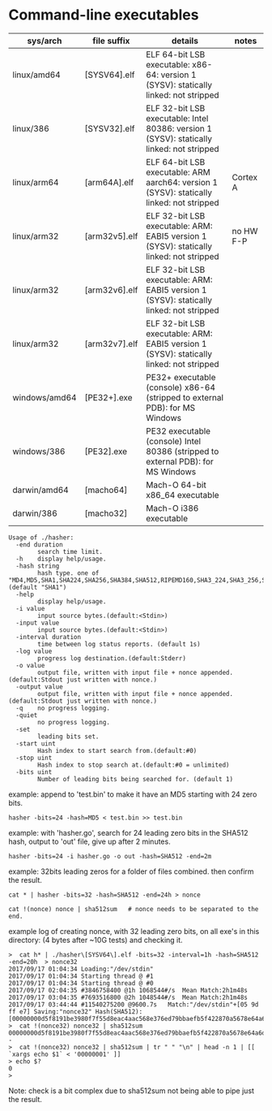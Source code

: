 # Command-line executables

|  sys/arch     |   file suffix      |           details                                                                         |    notes       |
|---------------|--------------------|-------------------------------------------------------------------------------------------|----------------|
| linux/amd64   | [SYSV64].elf       | ELF 64-bit LSB executable: x86-64: version 1 (SYSV): statically linked: not stripped      |                |
| linux/386     | [SYSV32].elf       | ELF 32-bit LSB executable: Intel 80386: version 1 (SYSV): statically linked: not stripped |                |
| linux/arm64   | [arm64A].elf       | ELF 64-bit LSB executable: ARM aarch64: version 1 (SYSV): statically linked: not stripped |   Cortex A     |
| linux/arm32   | [arm32v5].elf      | ELF 32-bit LSB executable: ARM: EABI5 version 1 (SYSV): statically linked: not stripped   |   no HW F-P    |
| linux/arm32   | [arm32v6].elf      | ELF 32-bit LSB executable: ARM: EABI5 version 1 (SYSV): statically linked: not stripped   |   		      |
| linux/arm32   | [arm32v7].elf      | ELF 32-bit LSB executable: ARM: EABI5 version 1 (SYSV): statically linked: not stripped   |  	          |
| windows/amd64 | [PE32+].exe        | PE32+ executable (console) x86-64 (stripped to external PDB): for MS Windows              |                |
| windows/386   | [PE32].exe         | PE32 executable (console) Intel 80386 (stripped to external PDB): for MS Windows          |                |
| darwin/amd64  | [macho64]          | Mach-O 64-bit x86_64 executable                                                           |                |
| darwin/386    | [macho32]          | Mach-O i386 executable                                                                    |                |

```
Usage of ./hasher:
  -end duration
    	search time limit.
  -h	display help/usage.
  -hash string
    	hash type. one of "MD4,MD5,SHA1,SHA224,SHA256,SHA384,SHA512,RIPEMD160,SHA3_224,SHA3_256,SHA3_384,SHA3_512,SHA512_224,SHA512_256" (default "SHA1")
  -help
    	display help/usage.
  -i value
    	input source bytes.(default:<Stdin>)
  -input value
    	input source bytes.(default:<Stdin>)
  -interval duration
    	time between log status reports. (default 1s)
  -log value
    	progress log destination.(default:Stderr)
  -o value
    	output file, written with input file + nonce appended.(default:Stdout just written with nonce.)
  -output value
    	output file, written with input file + nonce appended.(default:Stdout just written with nonce.)
  -q	no progress logging.
  -quiet
    	no progress logging.
  -set
    	leading bits set.
  -start uint
    	Hash index to start search from.(default:#0)
  -stop uint
    	Hash index to stop search at.(default:#0 = unlimited)
  -bits uint
    	Number of leading bits being searched for. (default 1)

```    	
 
example: append to 'test.bin' to make it have an MD5 starting with 24 zero bits.
```
hasher -bits=24 -hash=MD5 < test.bin >> test.bin
```

example: with 'hasher.go', search for 24 leading zero bits in the SHA512 hash, output to 'out' file, give up after 2 minutes.
```
hasher -bits=24 -i hasher.go -o out -hash=SHA512 -end=2m
```

example: 32bits leading zeros for a folder of files combined. then confirm the result.
```
cat * | hasher -bits=32 -hash=SHA512 -end=24h > nonce

cat !(nonce) nonce | sha512sum   # nonce needs to be separated to the end.
```


example log of creating nonce, with 32 leading zero bits, on all exe's in this directory: (4 bytes after ~10G tests) and checking it.
```
>  cat h* | ./hasher\[SYSV64\].elf -bits=32 -interval=1h -hash=SHA512 -end=20h  > nonce32
2017/09/17 01:04:34 Loading:"/dev/stdin"
2017/09/17 01:04:34 Starting thread @ #1
2017/09/17 01:04:34 Starting thread @ #0
2017/09/17 02:04:35 #3846758400 @1h	1068544#/s	Mean Match:2h1m48s
2017/09/17 03:04:35 #7693516800 @2h	1048544#/s	Mean Match:2h1m48s
2017/09/17 03:44:44 #11540275200 @9600.7s	Match:"/dev/stdin"+[05 9d ff e7] Saving:"nonce32" Hash(SHA512):[00000000d5f8191be3980f7f55d8eac4aac568e376ed79bbaefb5f422870a5678e64a6d5b2f16bd449b853d2a06ef68c486e7a3ab11adeff792a054eb8ec905c]
>  cat !(nonce32) nonce32 | sha512sum
00000000d5f8191be3980f7f55d8eac4aac568e376ed79bbaefb5f422870a5678e64a6d5b2f16bd449b853d2a06ef68c486e7a3ab11adeff792a054eb8ec905c  -
>  cat !(nonce32) nonce32 | sha512sum | tr " " "\n" | head -n 1 | [[ `xargs echo $1` < '00000001' ]]
> echo $?
0
>
```
Note:  check is a bit complex due to sha512sum not being able to pipe just the result.

